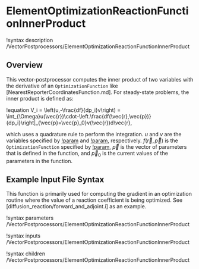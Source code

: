 # ElementOptimizationReactionFunctionInnerProduct

!syntax description /VectorPostprocessors/ElementOptimizationReactionFunctionInnerProduct

## Overview

This vector-postprocessor computes the inner product of two variables with the derivative of an `OptimizationFunction` like [NearestReporterCoordinatesFunction.md]. For steady-state problems, the inner product is defined as:

!equation
V_i = \left(u,-\frac{df}{dp_i}v\right) = \int_{\Omega}u(\vec{r})\cdot-\left.\frac{df(\vec{r},\vec{p})}{dp_i}\right|_{\vec{p}=\vec{p}_0}v(\vec{r})d\vec{r},

which uses a quadrature rule to perform the integration. $u$ and $v$ are the variables specified by [!param](/VectorPostprocessors/ElementOptimizationReactionFunctionInnerProduct/variable) and [!param](/VectorPostprocessors/ElementOptimizationReactionFunctionInnerProduct/forward_variable), respectively. $f(\vec{r}, \vec{p})$ is the `OptimizationFunction` specified by [!param](/VectorPostprocessors/ElementOptimizationReactionFunctionInnerProduct/function), $\vec{p}$ is the vector of parameters that is defined in the function, and $\vec{p}_0$ is the current values of the parameters in the function.

## Example Input File Syntax

This function is primarily used for computing the gradient in an optimization routine where the value of a reaction coefficient is being optimized. See [diffusion_reaction/forward_and_adjoint.i] as an example.

!syntax parameters /VectorPostprocessors/ElementOptimizationReactionFunctionInnerProduct

!syntax inputs /VectorPostprocessors/ElementOptimizationReactionFunctionInnerProduct

!syntax children /VectorPostprocessors/ElementOptimizationReactionFunctionInnerProduct
